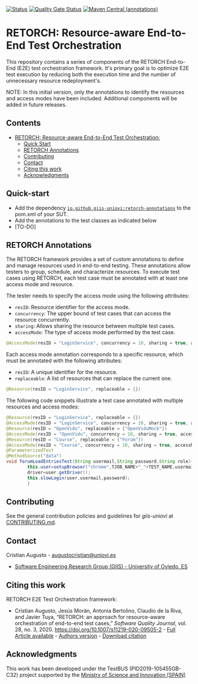 [![Status](https://github.com/giis-uniovi/retorch/actions/workflows/build.yml/badge.svg)](https://github.com/giis-uniovi/retorch/actions)
[![Quality Gate Status](https://sonarcloud.io/api/project_badges/measure?project=my%3Aretorch&metric=alert_status)](https://sonarcloud.io/summary/new_code?id=my%3Aretorch)
[![Maven Central (annotations)](https://img.shields.io/maven-central/v/io.github.giis-uniovi/retorch-annotations)](https://central.sonatype.com/artifact/io.github.giis-uniovi/retorch-annotations)

# RETORCH: Resource-aware End-to-End Test Orchestration

This repository contains a series of components of the RETORCH End-to-End (E2E) test orchestration framework. It's primary
goal is to optimize E2E test execution by reducing both the execution time and the number of unnecessary resource
redeployment's.

NOTE: In this initial version, only the annotations to identify the resources and access modes have been included.
Additional components will be added in future releases.

## Contents

- [RETORCH: Resource-aware End-to-End Test Orchestration:]()
    - [Quick Start](#quick-start)
    - [RETORCH Annotations](#retorch-annotations)
    - [Contributing](#contributing)
    - [Contact](#contact)
    - [Citing this work](#citing-this-work)
    - [Acknowledgments](#acknowledgments)

## Quick-start

- Add the dependency 
  [`io.github.giis-uniovi:retorch-annotations`](https://central.sonatype.com/artifact/io.github.giis-uniovi/retorch-annotations) to the pom.xml of your SUT.
- Add the annotations to the test classes as indicated below
- [TO-DO]

## RETORCH Annotations

The RETORCH framework provides a set of custom annotations to define and manage resources used in end-to-end testing. These
annotations allow testers to group, schedule, and characterize resources. To execute test cases using RETORCH,
each test case must be annotated with at least one access mode and resource.

The tester needs to specify the access mode using the following attributes:

- `resID`: Resource identifier for the access mode.
- `concurrency`: The upper bound of test cases that can access the resource concurrently.
- `sharing`: Allows sharing the resource between multiple test cases.
- `accessMode`: The type of access mode performed by the test case.

```java
@AccessMode(resID = "LoginService", concurrency = 10, sharing = true, accessMode = "READONLY")
```

Each access mode annotation corresponds to a specific resource, which must be annotated with the following attributes:

- `resID`: A unique identifier for the resource.
- `replaceable`: A list of resources that can replace the current one.

```java
@Resource(resID = "LoginService", replaceable = {})
```

The following code snippets illustrate a test case annotated with multiple resources and access modes:

```java
@Resource(resID = "LoginService", replaceable = {})
@AccessMode(resID = "LoginService", concurrency = 10, sharing = true, accessMode = "READONLY")
@Resource(resID = "OpenVidu", replaceable = {"OpenViduMock"})
@AccessMode(resID = "OpenVidu", concurrency = 10, sharing = true, accessMode = "NOACCESS")
@Resource(resID = "Course", replaceable = {"Forum"})
@AccessMode(resID = "Course", concurrency = 10, sharing = true, accessMode = "READONLY")
@ParameterizedTest
@MethodSource("data")
void forumLoadEntriesTest(String usermail,String password,String role){
        this.user=setupBrowser("chrome",TJOB_NAME+"_"+TEST_NAME,usermail,WAIT_SECONDS);
        driver=user.getDriver();
        this.slowLogin(user,usermail,password);
        }
```

## Contributing

See the general contribution policies and guidelines for *giis-uniovi* at
[CONTRIBUTING.md](https://github.com/giis-uniovi/.github/blob/main/profile/CONTRIBUTING.md).

## Contact

Cristian Augusto - [augustocristian@uniovi.es](mailto:augustocristian@uniovi.es)
- [Software Engineering Research Group (GIIS) - University of Oviedo, ES](https://giis.uniovi.es)

## Citing this work

RETORCH E2E Test Orchestration framework:

- Cristian Augusto, Jesús Morán, Antonia Bertolino, Claudio de la Riva, and Javier Tuya,
  “RETORCH: an approach for resource-aware orchestration of end-to-end test cases,”
  *Software Quality Journal*, vol. 28, no. 3, 2020.
  https://doi.org/10.1007/s11219-020-09505-2 - [Full Article available](https://link.springer.com/article/10.1007/s11219-020-09505-2) - [Authors version](https://digibuo.uniovi.es/dspace/bitstream/handle/10651/55405/RETORCHSQJExtension_BUO.pdf;jsessionid=0E661594C8732B8D2CA53636A31E4FD5?sequence=1) -
  [Download citation](https://citation-needed.springer.com/v2/references/10.1007/s11219-020-09505-2?format=refman&flavour=citation)

## Acknowledgments

This work has been developed under the TestBUS (PID2019-105455GB-C32) project supported
by the [Ministry of Science and Innovation (SPAIN)](https://www.ciencia.gob.es/)

